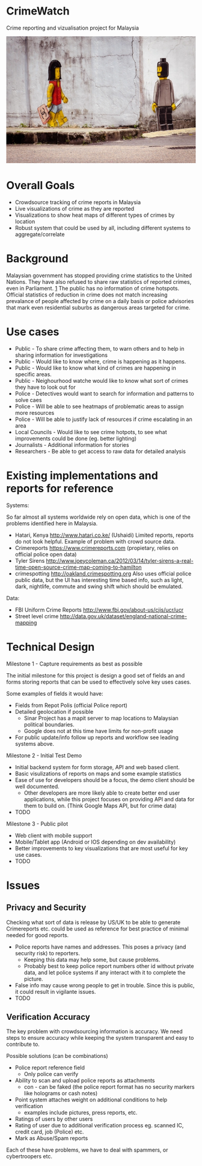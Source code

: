 CrimeWatch
==========

Crime reporting and vizualisation project for Malaysia

![Crime Mural JB](images/zacharevic-jb-mural.jpg "Ernest Zacharevic Crime Mural JB")

Overall Goals
=============

 - Crowdsource tracking of crime reports in Malaysia
 - Live visualizations of crime as they are reported
 - Visualizations to show heat maps of different types of crimes by location
 - Robust system that could be used by all, including different systems to aggregate/correlate

Background
==========

Malaysian government has stopped providing crime statistics to the United Nations. They have also refused
to share raw statistics of reported crimes, even in Parliament. [1] The public has no information of crime
hotspots. Official statistics of reduction in crime does not match increasing prevalance of people
affected by crime on a daily basis or police advisories that mark even residential suburbs as dangerous
areas targeted for crime.

Use cases
=========

 - Public - To share crime affecting them, to warn others and to help in sharing information for investigations
 - Public - Would like to know where, crime is happening as it happens.
 - Public - Would like to know what kind of crimes are happening in specific areas.
 - Public - Neighourhood watche would like to know what sort of crimes they have to look out for
 - Police - Detectives would want to search for information and patterns to solve caes
 - Police - Will be able to see heatmaps of problematic areas to assign more resources
 - Police - Will be able to justify lack of resources if crime escalating in an area
 - Local Councils - Would like to see crime hotpots, to see what improvements could be done (eg. better lighting)
 - Journalists - Additional information for stories
 - Researchers - Be able to get access to raw data for detailed analysis

Existing implementations and reports for reference
==================================================

Systems:

So far almost all systems worldwide rely on open data, which is one of
the problems identified here in Malaysia.

 - Hatari, Kenya http://www.hatari.co.ke/ (Ushaidi)
   Limited reports, reports do not look helpful. Example of problem with crowd source data.
 - Crimereports https://www.crimereports.com (propietary, relies on official police open
   data)
 - Tyler Sirens http://www.joeycoleman.ca/2012/03/14/tyler-sirens-a-real-time-open-source-crime-map-coming-to-hamilton
 - crimespotting http://oakland.crimespotting.org 
   Also uses official police public data, but the UI has interesting time based info,
   such as light, dark, nightlife, commute and swing shift which should be emulated.

Data:

- FBI Uniform Crime Reports http://www.fbi.gov/about-us/cjis/ucr/ucr
- Street level crime  http://data.gov.uk/dataset/england-national-crime-mapping


Technical Design
================

Milestone 1 - Capture requirements as best as possible

The initial milestone for this project is design a good set of fields an
and forms storing reports that can be used to effectively solve key uses
cases.

Some examples of fields it would have:

 - Fields from Repot Polis (official Police report)
 - Detailed geolocation if possible
   - Sinar Project has a mapit server to map locations to Malaysian political boundaries.
   - Google does not at this time have limits for non-profit usage
 - For public update/info follow up reports and workflow see leading systems above.

Milestone 2 - Initial Test Demo

 - Initial backend system for form storage, API and web based client.
 - Basic visulizations of reports on maps and some example statistics
 - Ease of use for developers should be a focus, the demo client should be well documented.
   - Other developers are more likely able to create better end user applications, while this
     project focuses on providing API and data for them to build on. (Think Google Maps API, but for crime data)
 - TODO

Milestone 3 - Public pilot

 - Web client with mobile support
 - Mobile/Tablet app (Android or IOS depending on dev availability)
 - Better improvements to key visualizations that are most useful for key use cases.
 - TODO

Issues
======

Privacy and Security
--------------------

Checking what sort of data is release by US/UK to be able to generate Crimereports etc. could be used as
reference for best practice of minimal needed for good reports.

 - Police reports have names and addresses. This poses a privacy (and security risk) to reporters. 
   - Keeping this data may help some, but cause problems.
   - Probably best to keep police report numbers other id without private data, and let police
     systems if any interact with it to complete the picture. 
 - False info may cause wrong people to get in trouble. Since this is public, it could result in vigilante issues.
 - TODO

Verification Accuracy
----------------------

The key problem with crowdsourcing information is accuracy. We need steps to ensure accuracy
while keeping the system transparent and easy to contribute to. 

Possible solutions (can be combinations)

 - Police report reference field
   - Only police can verify
 - Ability to scan and upload police reports as attachments
   - con - can be faked (the police report format has no security markers like holograms or cash notes)
 - Point system attaches weight on additional conditions to help verification
   - examples include pictures, press reports, etc.
 - Ratings of users by other users
 - Rating of user due to additional verification process eg. scanned IC, credit card, job (Police) etc.
 - Mark as Abuse/Spam reports

Each of these have problems, we have to deal with spammers, or cybertroopers etc. 



[1]: http://www.nytimes.com/2013/10/20/world/asia/soaring-crime-rate-takes-a-growing-malaysia-by-surprise.html

